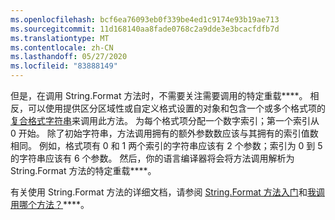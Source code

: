 ```yaml
---
ms.openlocfilehash: bcf6ea76093eb0f339be4ed1c9174e93b19ae713
ms.sourcegitcommit: 11d168140aa8fade0768c2a9dde3e3bcacfdfb7d
ms.translationtype: MT
ms.contentlocale: zh-CN
ms.lasthandoff: 05/27/2020
ms.locfileid: "83888149"
---
```

 
但是，在调用 String.Format 方法时，不需要关注需要调用的特定重载****。 相反，可以使用提供区分区域性或自定义格式设置的对象和包含一个或多个格式项的[复合格式字符串](/dotnet/standard/base-types/composite-formatting)来调用此方法。 为每个格式项分配一个数字索引；第一个索引从 0 开始。 除了初始字符串，方法调用拥有的额外参数数应该与其拥有的索引值数相同。 例如，格式项有 0 和 1 两个索引的字符串应该有 2 个参数；索引为 0 到 5 的字符串应该有 6 个参数。 然后，你的语言编译器将会将方法调用解析为 String.Format 方法的特定重载****。   

有关使用 String.Format 方法的详细文档，请参阅 [String.Format 方法入门](#Starting)和[我调用哪个方法？](#FTaskList)****。   
